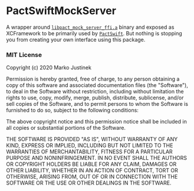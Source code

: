 # PactSwiftMockServer

A wrapper around [`libpact_mock_server_ffi.a`](https://github.com/pact-foundation/pact-reference/tree/master/rust/pact_mock_server_ffi) binary and exposed as XCFramework to be primarily used by [`PactSwift`](https://github.com/surpher/PactSwift). But nothing is stopping you from creating your own interface using this package.


### MIT License

Copyright (c) 2020 Marko Justinek

Permission is hereby granted, free of charge, to any person obtaining a copy
of this software and associated documentation files (the "Software"), to deal
in the Software without restriction, including without limitation the rights
to use, copy, modify, merge, publish, distribute, sublicense, and/or sell
copies of the Software, and to permit persons to whom the Software is
furnished to do so, subject to the following conditions:

The above copyright notice and this permission notice shall be included in all
copies or substantial portions of the Software.

THE SOFTWARE IS PROVIDED "AS IS", WITHOUT WARRANTY OF ANY KIND, EXPRESS OR
IMPLIED, INCLUDING BUT NOT LIMITED TO THE WARRANTIES OF MERCHANTABILITY,
FITNESS FOR A PARTICULAR PURPOSE AND NONINFRINGEMENT. IN NO EVENT SHALL THE
AUTHORS OR COPYRIGHT HOLDERS BE LIABLE FOR ANY CLAIM, DAMAGES OR OTHER
LIABILITY, WHETHER IN AN ACTION OF CONTRACT, TORT OR OTHERWISE, ARISING FROM,
OUT OF OR IN CONNECTION WITH THE SOFTWARE OR THE USE OR OTHER DEALINGS IN THE
SOFTWARE.
